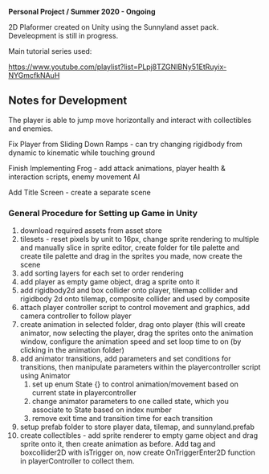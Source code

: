 **Personal Project / Summer 2020 - Ongoing**

2D Plaformer created on Unity using the Sunnyland asset pack. Develeopment is still in progress.

Main tutorial series used:

https://www.youtube.com/playlist?list=PLpj8TZGNIBNy51EtRuyix-NYGmcfkNAuH

## Notes for Development
The player is able to jump move horizontally and interact with collectibles and enemies. 

Fix Player from Sliding Down Ramps - can try changing rigidbody from dynamic to kinematic while touching ground

Finish Implementing Frog - add attack animations, player health & interaction scripts, enemy movement AI

Add Title Screen - create a separate scene


### General Procedure for Setting up Game in Unity
1. download required assets from asset store
2. tilesets - reset pixels by unit to 16px, change sprite rendering to multiple and manually slice in sprite editor, create folder for tile palette and create tile palette and drag in the sprites you made, now create the scene
3. add sorting layers for each set to order rendering
4. add player as empty game object, drag a sprite onto it
5. add rigidbody2d and box collider onto player, tilemap collider and rigidbody 2d onto tilemap, composite collider and used by composite
6. attach player controller script to control movement and graphics, add camera controller to follow player
7. create animation in selected folder, drag onto player (this will create animator, now selecting the player, drag the sprites onto the animation window, configure the animation speed and set loop time to on (by clicking in the animation folder)
8. add animator transitions, add parameters and set conditions for transitions, then manipulate parameters within the playercontroller script using Animator
    1. set up enum State {}  to control animation/movement based on current state in playercontroller
    2. change animator parameters to one called state, which you associate to State based on index number
    3. remove exit time and transition time for each transition
9. setup prefab folder to store player data, tilemap, and sunnyland.prefab
10. create collectibles - add sprite renderer to empty game object and drag sprite onto it, then create animation as before. Add tag and boxcollider2D with isTrigger on, now create OnTriggerEnter2D function in playerController to collect them.


